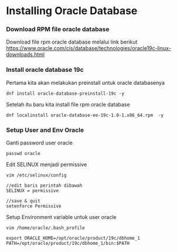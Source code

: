 # Installing Oracle Database

### Download RPM file oracle database
Download file rpm oracle database melalui link berikut
https://www.oracle.com/cis/database/technologies/oracle19c-linux-downloads.html 

### Install oracle database 19c

Pertama kita akan melakukan preinstall untuk oracle databasenya
```
dnf install oracle-database-preinstall-19c -y
```
Setelah itu baru kita install file rpm oracle database
```
dnf localinstall oracle-database-ee-19c-1.0-1.x86_64.rpm  -y
```

### Setup User and Env Oracle
Ganti password user oracle
```
passwd oracle
```
Edit SELINUX menjadi permissive
```
vim /etc/selinux/config

//edit baris perintah dibawah
SELINUX = permissive

//save & quit
setenforce Permissive
```

Setup Environment variable untuk user oracle
```
vim /home/oracle/.bash_profile

export ORACLE_HOME=/opt/oracle/product/19c/dbhome_1
PATH=/opt/oracle/product/19c/dbhome_1/bin:$PATH
```
